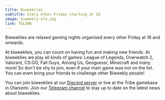 ```yaml
---
title: Biweeklies
subtitle: Every other Friday starting at 18
image: biweekly-old.jpg
link: TGLINK
---
```


Biweeklies are relaxed gaming nights organised every other Friday at 18 and onwards.

At biweeklies, you can count on having fun and making new friends.
At biweeklies we play all kinds of games: League of Legends, Overwatch 2, Valorant, CS:GO, Fall Guys, Among Us, Geoguessr, Minecraft and many more!
So don't be shy to join, even if your main game was not on the list. You can even bring your friends to challenge other Biweekly people!

You can join biweeklies at our [Discord server](https://discord.com/invite/Ew7nGQqHgc) or live at the Tribe gamebase in Otaniemi. Join our [Telegram channel](TGLINK) to stay up to date on the latest news about biweeklies.
